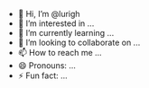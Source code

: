 - 👋 Hi, I’m @lurigh
- 👀 I’m interested in ...
- 🌱 I’m currently learning ...
- 💞️ I’m looking to collaborate on ...
- 📫 How to reach me ...
- 😄 Pronouns: ...
- ⚡ Fun fact: ...

<!---
lurigh/lurigh is a ✨ special ✨ repository because its `README.md` (this file) appears on your GitHub profile.
You can click the Preview link to take a look at your changes.
--->
